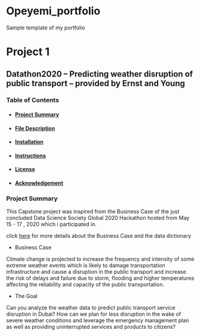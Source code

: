 # Opeyemi_portfolio
Sample template of my portfolio

# Project 1

## Datathon2020 – Predicting weather disruption of public transport – provided by Ernst and Young

### Table of Contents
+ <a href='#Project Summary'><h4>Project Summary</h4></a>
+ <a href='#Files Description'><h4>File Description</h4></a>
+ <a href='#Installation'><h4>Installation</h4></a>
+ <a href='#Results'><h4>Instructions</h4></a>
+ <a href='#License'><h4>License</h4></a>
+ <a href='#Acknowledgement'><h4>Acknowledgement</h4></a>

<h3>Project Summary</h3>
<a id='#Project Summary'></a>
This Capstone project was inspired from the Business Case of the just concluded Data Science Society Global 2020 Hackathon hosted from May 15 - 17 , 2020 which i participated in.

click <a href='https://www.datasciencesociety.net/predicting-weather-disruption-of-public-transport/'>here</a> for more details about the Business Case and the data dictionary
+ Business Case

Climate change is projected to increase the frequency and intensity of some extreme weather events which is likely to damage transportation infrastructure and cause a disruption in the public transport and increase the risk of delays and failure due to storm, flooding and higher temperatures affecting the reliability and capacity of the public transportation.

- The Goal

Can you analyze the weather data to predict public transport service disruption in Dubai? How can we plan for less disruption in the wake of severe weather conditions and leverage the emergency management plan as well as providing uninterrupted services and products to citizens?
 
